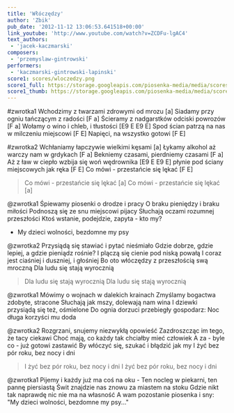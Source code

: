 ```yaml
---
title: 'Włóczędzy'
author: 'Zbik'
pub_date: '2012-11-12 13:06:53.641518+00:00'
link_youtube: 'http://www.youtube.com/watch?v=ZCDFu-lgAC4'
text_authors:
 - 'jacek-kaczmarski'
composers:
 - 'przemyslaw-gintrowski'
performers:
 - 'kaczmarski-gintrowski-lapinski'
score1: scores/wloczedzy.png
score1_full: https://storage.googleapis.com/piosenka-media/media/scores/wloczedzy.png
score1_thumb: https://storage.googleapis.com/piosenka-media/media/scores/wloczedzy.png.180x0_q85_upscale.jpg
---
```


#zwrotka1
Wchodzimy z twarzami zdrowymi od mrozu [a]
Siadamy przy ogniu tańczącym z radości [F a]
Ścieramy z nadgarstków odciski powrozów [F a]
Wołamy o wino i chleb, i tłustości [E9 E E9 E]
Spod ścian patrzą na nas w milczeniu miejscowi [F E]
Napięci, na wszystko gotowi [F E]

#zwrotka2
Wchłaniamy łapczywie wielkimi kęsami [a]
Łykamy alkohol aż warczy nam w grdykach [F a]
Bekniemy czasami, pierdniemy czasami [F a]
Aż z ław w ciepło wzbija się woń wędrownika [E9 E E9 E]
płynie pod ściany miejscowych jak ręka [F E]
Co mówi - przestańcie się lękać [F E]
>Co mówi - przestańcie się lękać [a]
>Co mówi - przestańcie się lękać [a]

@zwrotka1
Śpiewamy piosenki o drodze i pracy
O braku pieniędzy i braku miłości
Podnoszą się ze snu miejscowi pijacy
Słuchają oczami rozumnej przeszłości
Ktoś wstanie, podejdzie, zapyta - kto my?
- My dzieci wolności, bezdomne my psy

@zwrotka2
Przysiądą się stawiać i pytać nieśmiało
Gdzie dobrze, gdzie lepiej, a gdzie pieniądz rośnie?
I plączą się cienie pod niską powałą
I coraz jest ciaśniej i duszniej, i głośniej
Bo oto włóczędzy z przeszłością swą mroczną
Dla ludu się stają wyrocznią
>Dla ludu się stają wyrocznią
>Dla ludu się stają wyrocznią

@zwrotka1
Mówimy o wojnach w dalekich krainach
Zmyślamy bogactwa zdobyte, stracone
Słuchają jak mszy, dolewają nam wina
I dziewki przysiądą się też, ośmielone
Do ognia dorzuci przebiegły gospodarz:
Noc długa korzyści mu doda

@zwrotka2
Rozgrzani, snujemy niezwykłą opowieść
Zazdroszcząc im tego, że tacy ciekawi
Choć mają, co każdy tak chciałby mieć człowiek
A za - byle co - już gotowi zastawić
By włóczyć się, szukać i błądzić jak my
I żyć bez pór roku, bez nocy i dni
>I żyć bez pór roku, bez nocy i dni
>I żyć bez pór roku, bez nocy i dni

@zwrotka1
Pijemy i każdy już ma coś na oku -
Ten nocleg w piekarni, ten pannę piersiastą
Świt znajdzie nas znowu za miastem na stoku
Gdzie nikt tak naprawdę nic nie ma na własność
A wam pozostanie piosenka i sny:
"My dzieci wolności, bezdomne my psy..."